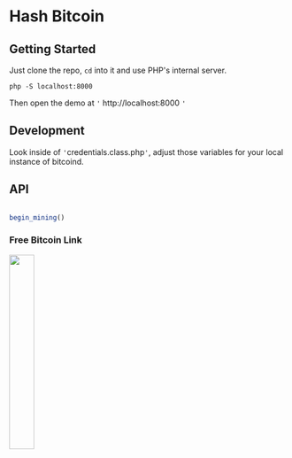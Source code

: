 # Hash Bitcoin

## Getting Started

Just clone the repo, `cd` into it and use PHP's internal server.

`php -S localhost:8000`

Then open the demo at `'` http://localhost:8000 `'`

##  Development
Look inside of `'`credentials.class.php`'`, adjust those variables for your local instance of bitcoind.

## API

```JavaScript

begin_mining()


```
### Free Bitcoin Link
<a href='https://freebitco.in/?r=7594880&tag=eett' target='_blank'>
<img src='https://media.giphy.com/media/26zzh90N0x5BPLgJ2/giphy.gif' titlte='"<?=begin_mining(); ?>"' width="30%" height="30%">
</a>

